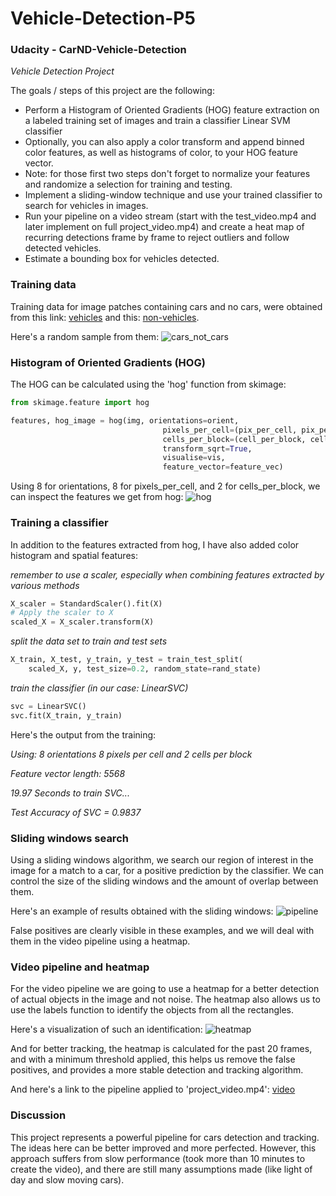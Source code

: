 # Vehicle-Detection-P5
### Udacity - CarND-Vehicle-Detection

*Vehicle Detection Project*

The goals / steps of this project are the following:

* Perform a Histogram of Oriented Gradients (HOG) feature extraction on a labeled training set of images and train a classifier Linear SVM classifier
* Optionally, you can also apply a color transform and append binned color features, as well as histograms of color, to your HOG feature vector.
* Note: for those first two steps don't forget to normalize your features and randomize a selection for training and testing.
* Implement a sliding-window technique and use your trained classifier to search for vehicles in images.
* Run your pipeline on a video stream (start with the test_video.mp4 and later implement on full project_video.mp4) and create a heat map of recurring detections frame by frame to reject outliers and follow detected vehicles.
* Estimate a bounding box for vehicles detected.

### Training data
Training data for image patches containing cars and no cars, were obtained from this link: [vehicles](https://s3.amazonaws.com/udacity-sdc/Vehicle_Tracking/vehicles.zip) and this: [non-vehicles](https://s3.amazonaws.com/udacity-sdc/Vehicle_Tracking/non-vehicles.zip).

Here's a random sample from them:
![cars_not_cars](output_images/cars_not_cars.png)

### Histogram of Oriented Gradients (HOG)
The HOG can be calculated using the 'hog' function from skimage:
```python
from skimage.feature import hog

features, hog_image = hog(img, orientations=orient, 
                                  pixels_per_cell=(pix_per_cell, pix_per_cell),
                                  cells_per_block=(cell_per_block, cell_per_block), 
                                  transform_sqrt=True, 
                                  visualise=vis, 
                                  feature_vector=feature_vec)
```

Using 8 for orientations, 8 for pixels_per_cell, and 2 for cells_per_block, we can inspect the features we get from hog:
![hog](output_images/hog.png)

### Training a classifier
In addition to the features extracted from hog, I have also added color histogram and spatial features:

*remember to use a scaler, especially when combining features extracted by various methods*

```python
X_scaler = StandardScaler().fit(X)
# Apply the scaler to X
scaled_X = X_scaler.transform(X)
```

*split the data set to train and test sets*
```python
X_train, X_test, y_train, y_test = train_test_split(
    scaled_X, y, test_size=0.2, random_state=rand_state)
```
*train the classifier (in our case: LinearSVC)*

```python
svc = LinearSVC()
svc.fit(X_train, y_train)
```

Here's the output from the training:

*Using: 8 orientations 8 pixels per cell and 2 cells per block*

*Feature vector length: 5568*

*19.97 Seconds to train SVC...*

*Test Accuracy of SVC =  0.9837*

### Sliding windows search
Using a sliding windows algorithm, we search our region of interest in the image for a match to a car, for a positive prediction by the classifier. We can control the size of the sliding windows and the amount of overlap between them.

Here's an example of results obtained with the sliding windows:
![pipeline](output_images/test1.png)

False positives are clearly visible in these examples, and we will deal with them in the video pipeline using a heatmap.

### Video pipeline and heatmap
For the video pipeline we are going to use a heatmap for a better detection of actual objects in the image and not noise. The heatmap also allows us to use the labels function to identify the objects from all the rectangles.

Here's a visualization of such an identification:
![heatmap](output_images/heatmap.png)

And for better tracking, the heatmap is calculated for the past 20 frames, and with a minimum threshold applied, this helps us remove the false positives, and provides a more stable detection and tracking algorithm.

And here's a link to the pipeline applied to 'project_video.mp4': [video](project_video_output.mp4)

### Discussion
This project represents a powerful pipeline for cars detection and tracking. The ideas here can be better improved and more perfected. However, this approach suffers from slow performance (took more than 10 minutes to create the video), and there are still many assumptions made (like light of day and slow moving cars). 
